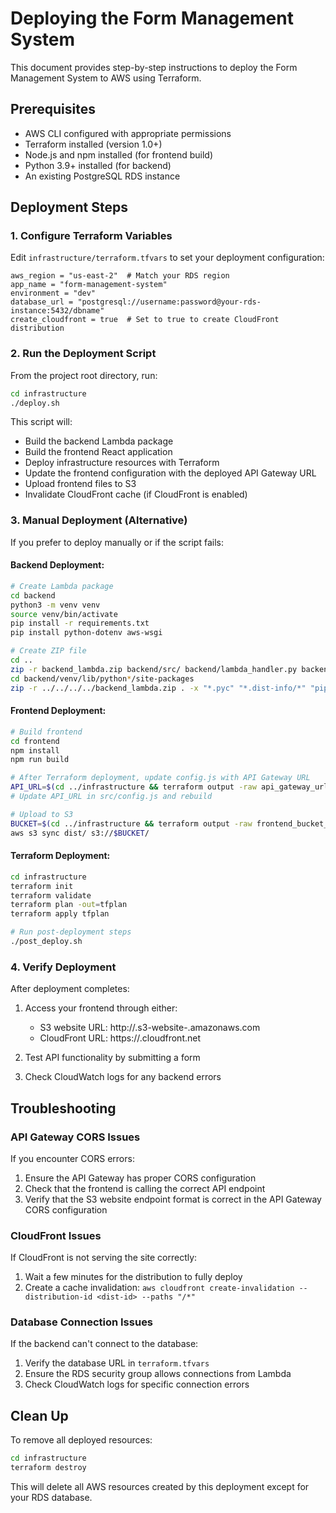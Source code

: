 # Deploying the Form Management System

This document provides step-by-step instructions to deploy the Form Management System to AWS using Terraform.

## Prerequisites

- AWS CLI configured with appropriate permissions
- Terraform installed (version 1.0+)
- Node.js and npm installed (for frontend build)
- Python 3.9+ installed (for backend)
- An existing PostgreSQL RDS instance

## Deployment Steps

### 1. Configure Terraform Variables

Edit `infrastructure/terraform.tfvars` to set your deployment configuration:

```
aws_region = "us-east-2"  # Match your RDS region
app_name = "form-management-system"
environment = "dev"
database_url = "postgresql://username:password@your-rds-instance:5432/dbname"
create_cloudfront = true  # Set to true to create CloudFront distribution
```

### 2. Run the Deployment Script

From the project root directory, run:

```bash
cd infrastructure
./deploy.sh
```

This script will:
- Build the backend Lambda package
- Build the frontend React application
- Deploy infrastructure resources with Terraform
- Update the frontend configuration with the deployed API Gateway URL
- Upload frontend files to S3
- Invalidate CloudFront cache (if CloudFront is enabled)

### 3. Manual Deployment (Alternative)

If you prefer to deploy manually or if the script fails:

#### Backend Deployment:

```bash
# Create Lambda package
cd backend
python3 -m venv venv
source venv/bin/activate
pip install -r requirements.txt
pip install python-dotenv aws-wsgi

# Create ZIP file
cd ..
zip -r backend_lambda.zip backend/src/ backend/lambda_handler.py backend/requirements.txt backend/.env
cd backend/venv/lib/python*/site-packages
zip -r ../../../../backend_lambda.zip . -x "*.pyc" "*.dist-info/*" "pip/*" "setuptools/*" "wheel/*"
```

#### Frontend Deployment:

```bash
# Build frontend
cd frontend
npm install
npm run build

# After Terraform deployment, update config.js with API Gateway URL
API_URL=$(cd ../infrastructure && terraform output -raw api_gateway_url)
# Update API_URL in src/config.js and rebuild

# Upload to S3
BUCKET=$(cd ../infrastructure && terraform output -raw frontend_bucket_name)
aws s3 sync dist/ s3://$BUCKET/
```

#### Terraform Deployment:

```bash
cd infrastructure
terraform init
terraform validate
terraform plan -out=tfplan
terraform apply tfplan

# Run post-deployment steps
./post_deploy.sh
```

### 4. Verify Deployment

After deployment completes:

1. Access your frontend through either:
   - S3 website URL: http://<bucket-name>.s3-website-<region>.amazonaws.com
   - CloudFront URL: https://<distribution-id>.cloudfront.net

2. Test API functionality by submitting a form

3. Check CloudWatch logs for any backend errors

## Troubleshooting

### API Gateway CORS Issues

If you encounter CORS errors:

1. Ensure the API Gateway has proper CORS configuration
2. Check that the frontend is calling the correct API endpoint
3. Verify that the S3 website endpoint format is correct in the API Gateway CORS configuration

### CloudFront Issues

If CloudFront is not serving the site correctly:

1. Wait a few minutes for the distribution to fully deploy
2. Create a cache invalidation: `aws cloudfront create-invalidation --distribution-id <dist-id> --paths "/*"`

### Database Connection Issues

If the backend can't connect to the database:

1. Verify the database URL in `terraform.tfvars`
2. Ensure the RDS security group allows connections from Lambda
3. Check CloudWatch logs for specific connection errors

## Clean Up

To remove all deployed resources:

```bash
cd infrastructure
terraform destroy
```

This will delete all AWS resources created by this deployment except for your RDS database.
